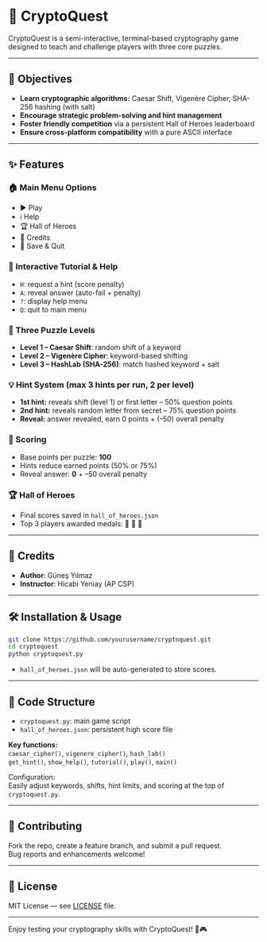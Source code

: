 # 🚀 CryptoQuest

CryptoQuest is a semi-interactive, terminal-based cryptography game designed to teach and challenge players with three core puzzles.

---

## 🎯 Objectives

- **Learn cryptographic algorithms:** Caesar Shift, Vigenère Cipher, SHA-256 hashing (with salt)
- **Encourage strategic problem-solving and hint management**
- **Foster friendly competition** via a persistent Hall of Heroes leaderboard
- **Ensure cross-platform compatibility** with a pure ASCII interface

---

## ✨ Features

### 🏠 Main Menu Options
- ▶️ Play
- ℹ️ Help
- 🏆 Hall of Heroes
- 👤 Credits
- 💾 Save & Quit

### 📖 Interactive Tutorial & Help
- `H`: request a hint (score penalty)
- `A`: reveal answer (auto-fail + penalty)
- `?`: display help menu
- `Q`: quit to main menu

### 🧩 Three Puzzle Levels
- **Level 1 – Caesar Shift**: random shift of a keyword
- **Level 2 – Vigenère Cipher**: keyword-based shifting
- **Level 3 – HashLab (SHA-256)**: match hashed keyword + salt

### 💡 Hint System (max 3 hints per run, 2 per level)
- **1st hint:** reveals shift (level 1) or first letter – 50% question points
- **2nd hint:** reveals random letter from secret – 75% question points
- **Reveal:** answer revealed, earn 0 points + (–50) overall penalty

### 🏅 Scoring
- Base points per puzzle: **100**
- Hints reduce earned points (50% or 75%)
- Reveal answer: **0** + –50 overall penalty

### 🏆 Hall of Heroes
- Final scores saved in `hall_of_heroes.json`
- Top 3 players awarded medals: 🥇 🥈 🥉

---

## 👥 Credits

- **Author**: Güneş Yılmaz
- **Instructor**: Hicabi Yeniay (AP CSP)

---

## 🛠️ Installation & Usage

```sh
git clone https://github.com/yourusername/cryptoquest.git
cd cryptoquest
python cryptoquest.py
```
- `hall_of_heroes.json` will be auto-generated to store scores.

---

## 📂 Code Structure

- `cryptoquest.py`: main game script
- `hall_of_heroes.json`: persistent high score file

**Key functions:**  
`caesar_cipher()`, `vigenere_cipher()`, `hash_lab()`  
`get_hint()`, `show_help()`, `tutorial()`, `play()`, `main()`

Configuration:  
Easily adjust keywords, shifts, hint limits, and scoring at the top of `cryptoquest.py`.

---

## 🤝 Contributing

Fork the repo, create a feature branch, and submit a pull request.  
Bug reports and enhancements welcome!

---

## 📄 License

MIT License — see [LICENSE](LICENSE) file.

---

Enjoy testing your cryptography skills with CryptoQuest! 🔐🎮

